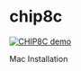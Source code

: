 # chip8c

[![CHIP8C demo](https://img.youtube.com/vi/av1oQvbHOi4/1.jpg)](https://youtu.be/av1oQvbHOi4)


Mac Installation
